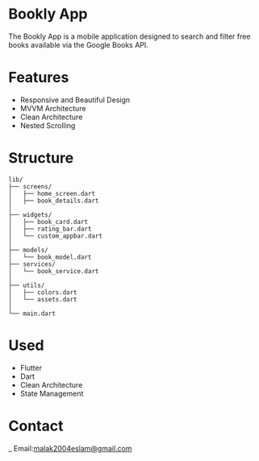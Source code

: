 # Bookly App

The Bookly App is a mobile application designed to search and filter free books 
available via the Google Books API. 

# Features

- Responsive and Beautiful Design
- MVVM Architecture
- Clean Architecture
- Nested Scrolling


# Structure

```
lib/
├── screens/                
│   ├── home_screen.dart     
│   ├── book_details.dart
│
├── widgets/               
│   ├── book_card.dart      
│   ├── rating_bar.dart     
│   └── custom_appbar.dart  
│
├── models/                 
│   └── book_model.dart     
├── services/               
│   └── book_service.dart   
│
├── utils/                 
│   ├── colors.dart         
│   └── assets.dart         
│
└── main.dart              
```

# Used

- Flutter
- Dart
- Clean Architecture
- State Management

# Contact

_ Email:malak2004eslam@gmail.com
